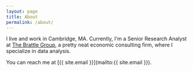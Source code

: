 ```yaml
---
layout: page
title: About
permalink: /about/
---
```


I live and work in Cambridge, MA. Currently, I'm a Senior Research Analyst at [The Brattle Group](brattle.com), a pretty neat economic consulting firm, where I specialize in data analysis.

You can reach me at [{{ site.email }}](mailto:{{ site.email }}).